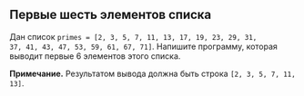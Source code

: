 ## Первые шесть элементов списка

Дан список <code>primes = [2, 3, 5, 7, 11, 13, 17, 19, 23, 29, 31, 37, 41, 43, 47, 53, 59, 61, 67, 71]</code>.
Напишите программу, которая выводит первые 6 элементов этого списка.

**Примечание.** Результатом вывода должна быть строка <code>[2, 3, 5, 7, 11, 13]</code>.